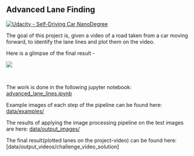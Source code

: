 ## Advanced Lane Finding
[![Udacity - Self-Driving Car NanoDegree](https://s3.amazonaws.com/udacity-sdc/github/shield-carnd.svg)](http://www.udacity.com/drive)

The goal of this project is, given a video of a road taken from a car moving forward, to identify the lane lines and plot them on the video.

Here is a glimpse of the final result -

![](data/output_videos/gif_solution_sample.gif)

&nbsp;

The work is done in the following jupyter notebook: [advanced_lane_lines.ipynb](advanced_lane_lines.ipynb)

Example images of each step of the pipeline can be found here: [data/examples/](data/examples/)

The results of applying the image processing pipeline on the test images are here: [data/output_images/](data/output_images/)

The final result(plotted lanes on the project-video) can be found here: [data/output_videos/challenge_video_solution]
